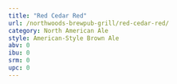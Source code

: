 ```yaml
---
title: "Red Cedar Red"
url: /northwoods-brewpub-grill/red-cedar-red/
category: North American Ale
style: American-Style Brown Ale
abv: 0
ibu: 0
srm: 0
upc: 0
---
```


